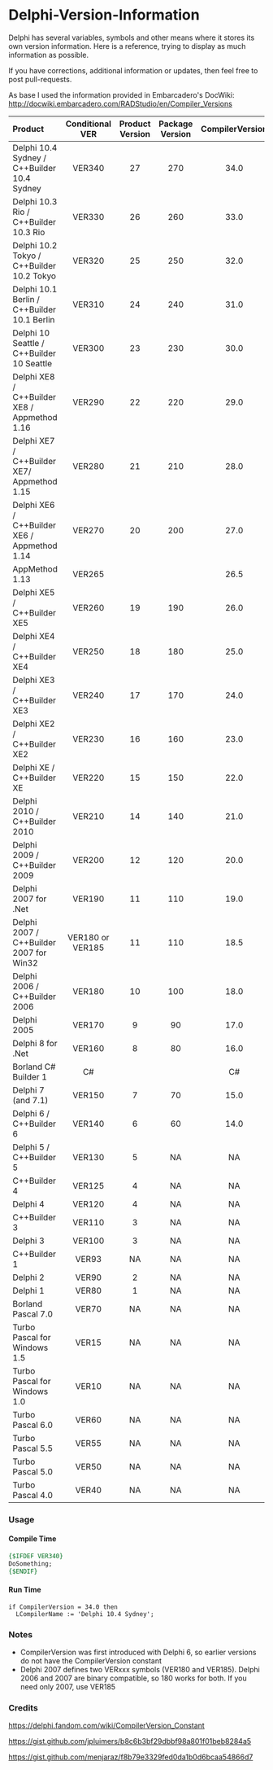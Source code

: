 # Delphi-Version-Information

Delphi has several variables, symbols and other means where it stores its own version information. Here is a reference, trying to display as much information as possible. 

If you have corrections, additional information or updates, then feel free to post pull-requests.

As base I used the information provided in Embarcadero's DocWiki:
http://docwiki.embarcadero.com/RADStudio/en/Compiler_Versions

| Product                                      | Conditional VER  | Product Version | Package Version | CompilerVersion | Project Version | HKCU/HKLM Registry Path |
| :------------------------------------------- | :--------------: | :-------------: | :-------------: | :-------------: | :-------------: | :--------------------------------------------- |
| Delphi 10.4 Sydney / C++Builder 10.4 Sydney  |      VER340      |       27        |       270       |      34.0       |  19.0           |  |
| Delphi 10.3 Rio / C++Builder 10.3 Rio        |      VER330      |       26        |       260       |      33.0       |  18.8           |  |
| Delphi 10.2 Tokyo / C++Builder 10.2 Tokyo    |      VER320      |       25        |       250       |      32.0       |  18.4           |  |
| Delphi 10.1 Berlin / C++Builder 10.1 Berlin  |      VER310      |       24        |       240       |      31.0       | 18.1 | \Software\Embarcadero\BDS\18.0 |
| Delphi 10 Seattle / C++Builder 10 Seattle    |      VER300      |       23        |       230       |      30.0       | 18.0 | \Software\Embarcadero\BDS\17.0 |
| Delphi XE8 / C++Builder XE8 / Appmethod 1.16 |      VER290      |       22        |       220       |      29.0       | 17.0;17.1;17.2 | \Software\Embarcadero\BDS\16.0 |
| Delphi XE7 / C++Builder XE7/ Appmethod 1.15  |      VER280      |       21        |       210       |      28.0       | 16.0;16.1 | \Software\Embarcadero\BDS\15.0 |
| Delphi XE6 / C++Builder XE6 / Appmethod 1.14 |      VER270      |       20        |       200       |      27.0       | 15.4 | \Software\Embarcadero\BDS\14.0 |
| AppMethod 1.13                               |      VER265      |                |                |      26.5       | 15.1;15.2;15.3 | \Software\Embarcadero\BDS\13.0 |
| Delphi XE5 / C++Builder XE5                  |      VER260      |       19        |       190       |      26.0       |  15.0;15.1  | \Software\Embarcadero\BDS\12.0 |
| Delphi XE4 / C++Builder XE4                  |      VER250      |       18        |       180       |      25.0       |  14.6  | \Software\Embarcadero\BDS\11.0 |
| Delphi XE3 / C++Builder XE3                  |      VER240      |       17        |       170       |      24.0       |  14.3;14.4  | \Software\Embarcadero\BDS\10.0 |
| Delphi XE2 / C++Builder XE2                  |      VER230      |       16        |       160       |      23.0       |  13.4  | \Software\Embarcadero\BDS\9.0 |
| Delphi XE / C++Builder XE                    |      VER220      |       15        |       150       |      22.0       |  12.2;12.3  | \Software\Embarcadero\BDS\8.0 |
| Delphi 2010 / C++Builder 2010                |      VER210      |       14        |       140       |      21.0       |  12.0  | \Software\CodeGear\BDS\7.0 |
| Delphi 2009 / C++Builder 2009                |      VER200      |       12        |       120       |      20.0       |  11.1;12.0  | \Software\CodeGear\BDS\6.0 |
| Delphi 2007 for .Net                         |      VER190      |       11        |       110       |      19.0       |      |  |
| Delphi 2007 / C++Builder 2007 for Win32      | VER180 or VER185 |       11        |       110       |      18.5       |      | \Software\Borland\BDS\5.0 |
| Delphi 2006 / C++Builder 2006                |      VER180      |       10        |       100       |      18.0       |       | \Software\Borland\BDS\4.0 |
| Delphi 2005                                  |      VER170      |        9        |       90        |      17.0       |       | \Software\Borland\BDS\3.0 |
| Delphi 8 for .Net                            |      VER160      |        8        |       80        |      16.0       | 80 | \Software\Borland\BDS\2.0 |
| Borland C# Builder 1 | C# |  |  | C# |  | \Software\Borland\BDS\1.0 |
| Delphi 7 (and 7.1)                           |      VER150      |        7        |       70        |      15.0       |      |  |
| Delphi 6 / C++Builder 6                      |      VER140      |        6        |       60        |      14.0       |      |  |
| Delphi 5 / C++Builder 5                      |      VER130      |        5        |       NA        |       NA        |      |  |
| C++Builder 4                                 |      VER125      |        4        |       NA        |       NA        |      |  |
| Delphi 4                                     |      VER120      |        4        |       NA        |       NA        |      |  |
| C++Builder 3                                 |      VER110      |        3        |       NA        |       NA        |      |  |
| Delphi 3                                     |      VER100      |        3        |       NA        |       NA        |      |  |
| C++Builder 1                                 |      VER93       |       NA        |       NA        |       NA        |      |  |
| Delphi 2                                     |      VER90       |        2        |       NA        |       NA        |      |  |
| Delphi 1                                     |      VER80       |        1        |       NA        |       NA        |      |  |
| Borland Pascal 7.0                           |      VER70       |       NA        |       NA        |       NA        |      |  |
| Turbo Pascal for Windows 1.5                 |      VER15       |       NA        |       NA        |       NA        |      |  |
| Turbo Pascal for Windows 1.0                 |      VER10       |       NA        |       NA        |       NA        |      |  |
| Turbo Pascal 6.0                             |      VER60       |       NA        |       NA        |       NA        |      |  |
| Turbo Pascal 5.5                             |      VER55       |       NA        |       NA        |       NA        |      |  |
| Turbo Pascal 5.0                             |      VER50       |       NA        |       NA        |       NA        |      |  |
| Turbo Pascal 4.0                             |      VER40       |       NA        |       NA        |       NA        |      |  |

### Usage

#### Compile Time

```pascal
{$IFDEF VER340}
DoSomething;
{$ENDIF}
```

#### Run Time

```
if CompilerVersion = 34.0 then
  LCompilerName := 'Delphi 10.4 Sydney';
```

### Notes

- CompilerVersion was first introduced with Delphi 6, so earlier versions do not have the CompilerVersion constant
- Delphi 2007 defines two VERxxx symbols (VER180 and VER185). Delphi 2006 and 2007 are binary compatible, so 180 works for both. If you need only 2007, use VER185

### Credits

https://delphi.fandom.com/wiki/CompilerVersion_Constant

https://gist.github.com/jpluimers/b8c6b3bf29dbbf98a801f01beb8284a5

https://gist.github.com/menjaraz/f8b79e3329fed0da1b0d6bcaa54866d7




